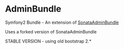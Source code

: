AdminBundle
===========

Symfony2 Bundle - An extension of [SonataAdminBundle](https://github.com/sonata-project/SonataAdminBundle "SonataAdminBundle")

Uses a forked version of SonataAdminBundle

STABLE VERSION - using old bootstrap 2.*

